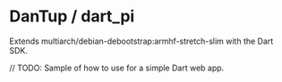 # DanTup / dart_pi

Extends multiarch/debian-debootstrap:armhf-stretch-slim with the Dart SDK.

// TODO: Sample of how to use for a simple Dart web app.
